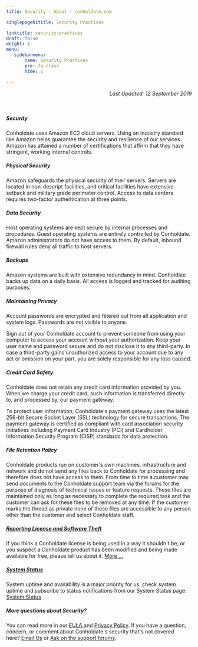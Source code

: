 ```yaml
---
title: Security - About - conholdate.com

singlepageh1title: Security Practices

linktitle: security-practices
draft: false
weight: 1
menu:
   sidebarmenu: 
       name: Security Practices
       pre: fa-class
       hide: 1

---
```



<div class="box1">
<p style="text-align: right;"><em>Last Updated: 12 September 2019</em></p>
<div class="clearfix"> </div>
<h5>Security </h5>
<div class="box1 row">
<div class="col-md-12">
<p>Conholdate uses Amazon EC2 cloud servers. Using an industry standard like Amazon helps guarantee the security and resilience of our services. Amazon has attained a number of certifications that affirm that they have stringent, working internal controls.</p>
</div>
</div>
<div class="box1 row">
<div class="col-md-12">
<h5>Physical Security</h5>
<p>Amazon safeguards the physical security of their servers. Servers are located in non-descript facilities, and critical facilities have extensive setback and military grade perimeter control. Access to data centers requires two-factor authentication at three points.</p>
</div>
</div>
<div class="box1 row">
<div class="col-md-12">
<h5>Data Security</h5>
<p>Host operating systems are kept secure by internal processes and procedures. Guest operating systems are entirely controlled by Conholdate. Amazon administrators do not have access to them. By default, inbound firewall rules deny all traffic to host servers.</p>
</div>
</div>
<div class="box1 row">
<div class="col-md-12">
<h5>Backups</h5>
<p>Amazon systems are built with extensive redundancy in mind. Conholdate backs up data on a daily basis. All access is logged and tracked for auditing purposes.</p>
</div>
</div>
<div class="box1 row">
<div class="col-md-12">
<h5>Maintaining Privacy</h5>
<p>Account passwords are encrypted and filtered out from all application and system logs. Passwords are not visible to anyone.</p>
<p>Sign out of your Conholdate account to prevent someone from using your computer to access your account without your authorization. Keep your user name and password secure and do not disclose it to any third-party. In case a third-party gains unauthorized access to your account due to any act or omission on your part, you are solely responsible for any loss caused.</p>
</div>
</div>
<div class="box1 row">
<div class="col-md-12">
<h5>Credit Card Safety</h5>
<p>Conholdate does not retain any credit card information provided by you. When we charge your credit card, such information is transferred directly to, and processed by, our payment gateway.</p>
<p>To protect user information, Conholdate's payment gateway uses the latest 256-bit Secure Socket Layer (SSL) technology for secure transactions. The payment gateway is certified as compliant with card association security initiatives including Payment Card Industry (PCI) and Cardholder Information Security Program (CISP) standards for data protection.</p>
</div>
</div>
<div class="box1 row">
<div class="col-md-12">
<h5>File Retention Policy</h5>
<p>Conholdate products run on customer's own machines, infrastructure and network and do not send any files back to Conholdate for processing and therefore does not have access to them. From time to time a customer may send documents to the Conholdate support team via the forums for the purpose of diagnosis of technical issues or feature requests. These files are maintained only as long as necessary to complete the required task and the customer can ask for these files to be removed at any time. If the customer marks the thread as private none of these files are accessible to any person other than the customer and select Conholdate staff.</p>
</div>
</div>
<div class="box1 row">
<div class="col-md-12">
<h5><a href="/legal/report-license-abuse">Reporting License and Software Theft</a></h5>
<p>If you think a Conholdate license is being used in a way it shouldn't be, or you suspect a Conholdate product has been modified and being made available for free, please tell us about it. <a href="/legal/report-license-abuse" rel="alternate">More ...</a></p>
</div>
</div>
<div class="box1 row">
<div class="col-md-12">
<h5><a href="https://status.conholdate.com/" target="_blank" rel="noopener noreferrer">System Status</a></h5>
<p>System uptime and availability is a major priority for us, check system uptime and subscribe to status notifications from our System Status page. <a href="https://status.conholdate.com/" target="_blank" rel="alternate noopener noreferrer">System Status</a></p>
</div>
</div>
<div class="box1 row">
<div class="col-md-12">
<h5>More questions about Security?</h5>
<p>You can read more in our <a href="/legal/eula" rel="alternate">EULA </a>and <a href="/legal/privacy-policy" rel="alternate">Privacy Policy</a>. If you have a question, concern, or comment about Conholdate's security that's not covered here? <span id="cloak28ce8453630cbb8342025b202f92a804"><a href="mailto:security@conholdate.com" rel="alternate">Email Us</a></span> or <a href="https://forum.conholdate.com/" rel="alternate">Ask on the support forums</a>.</p>
</div>
</div>
</div>
